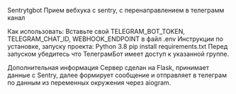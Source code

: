 Sentrytgbot
Прием вебхука с sentry, с перенаправлением в телеграмм канал 

Как использовать:
Вставьте свой TELEGRAM_BOT_TOKEN, TELEGRAM_CHAT_ID, WEBHOOK_ENDPOINT в файл .env
Инструкции по установке, запуску проекта:
Python 3.8
pip install requirements.txt
Перед запуском убедитесь что ТелеграмБот имеет доступ к указанной группе.

Дополнительная информация
Сервер сделан на Flask, принимает данные с Sentry, далее формирует сообщение и отправляет в телеграм по данным из переменных окружения через aiogram.
